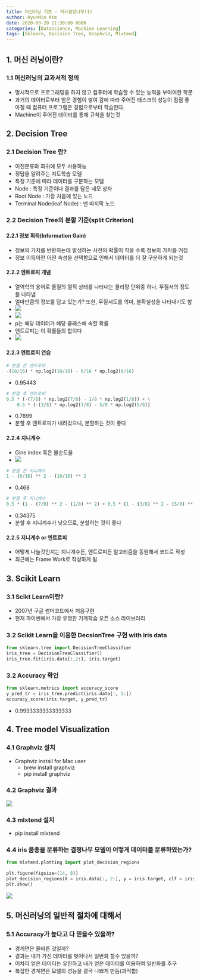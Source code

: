 ```yaml
---
title: 머신러닝 기초 - 의사결정나무(1)
author: HyunMin Kim
date: 2020-09-20 21:30:00 0000
categories: [Datascience, Machine Learning]
tags: [Sklearn, Decision Tree, Graphviz, Mlxtend]
---
```


## 1. 머신 러닝이란?
### 1.1 머신러닝의 교과서적 정의
- 명시적으로 프로그래밍을 하지 않고 컴퓨터에 학습할 수 있는 능력을 부여여한 학문
- 과거의 데이터로부터 얻은 경험이 쌓여 감에 따라 주어진 태스크의 성능이 점점 좋아질 때 컴퓨터 프로그램은 경험으로부터 학습한다.
- Machine이 주어진 데이터를 통해 규칙을 찾는것

## 2. Decision Tree
### 2.1 Decision Tree 란?
- 이진분류와 회귀에 모두 사용하능
- 정답을 알려주는 지도학습 모델 
- 특정 기준에 따라 데이터를 구분하는 모델
- Node : 특정 기준이나 결과를 담은 네모 상자 
- Root Node : 가장 처음에 있는 노드
- Terminal Node(leaf Node) : 맨 마지막 노드

### 2.2 Decision Tree의 분할 기준(split Criterion)
#### 2.2.1 정보 획득(Information Gain)
- 정보의 가치를 반환하는데 발생하는 사전의 확률이 작을 수록 정보의 가치를 커짐
- 정보 이득이란 어떤 속성을 선택함으로 인해서 데이터를 더 잘 구분하게 되는것

#### 2.2.2 엔트로피 개념
- 열역학의 용어로 물질의 열적 상태를 나타내는 물리량 단위중 하나, 무질서의 정도를 나타냄
- 얼마만큼의 정보를 담고 있는가? 또한, 무질서도를 의미, 불확실성을 나타내기도 함
- <img src = 'https://latex.codecogs.com/gif.latex?-p_ilog2p_i'>
- <img src = 'https://user-images.githubusercontent.com/60168331/93713044-8139c580-fb94-11ea-9818-5b769009c3ac.png'>
- p는 해당 데이터가 해당 클래스에 속할 확률
- 엔트로피는 이 확률들의 합이다
- <img src = 'https://latex.codecogs.com/gif.latex?\textup{Entroyp}&space;=&space;\sum_{k=1}^{m}&space;-p_ilog2p_i'>

#### 2.2.3 엔트로피 연습
```python
# 분할 전 엔트로피
-(10/16) * np.log2(10/16) - 6/16 * np.log2(6/16)
```
- 0.95443

```python
# 분할 후 엔트로피
0.5 * (-(7/8) * np.log2(7/8) - 1/8 * np.log2(1/8)) + \
    0.5 * (-(3/8) * np.log2(3/8) - 5/8 * np.log2(5/8))
```
- 0.7899
- 분할 후 엔트로피가 내려갔으니, 분할하는 것이 좋다

#### 2.2.4 지니계수
- Gine index 혹은 불순도율
- <img src = 'https://latex.codecogs.com/gif.latex?\textup{Gini}&space;=&space;\sum_{k=1}^{d}R_i\left&space;\{&space;1&space;-&space;\sum_{m}^{k=1}p^2_i_k&space;\right&space;\}'>
```python
# 분할 전 지니계수
1 - (6/16) ** 2 - (10/16) ** 2
```
- 0.468
```python
# 분할 후 지니계수
0.5 * (1 - (7/8) ** 2 - (1/8) ** 2) + 0.5 * (1 - (3/8) ** 2 - (5/8) ** 2)
```
- 0.34375
- 분할 후 지니계수가 낮으므로, 분할하는 것이 좋다

#### 2.2.5 지니계수 or 엔트로피

- 어떻게 나눌것인지는 지니계수든, 엔트로피든 알고리즘을 동원해서 코드로 작성
- 최근에는 Frame Work로 작성하게 됨

## 3. Scikit Learn
### 3.1 Scikt Learn이란?
- 2007년 구글 썸머코드에서 처음구현
- 현재 파이썬에서 가장 유명한 기계학습 오픈 소스 라이브러리

### 3.2 Scikit Learn을 이용한 DecsionTree 구현 with iris data
```python
from sklearn.tree import DecisionTreeClassifier
iris_tree = DecisionTreeClassifier()
iris_tree.fit(iris.data[:,2:], iris.target)
```

### 3.2 Accuracy 확인
```python
from sklearn.metrics import accuracy_score
y_pred_tr = iris_tree.predict(iris.data[:, 2:])
accuracy_score(iris.target, y_pred_tr)
```
- 0.9933333333333333

## 4. Tree model Visualization 
### 4.1 Graphviz 설치
- Graphviz install for Mac user
  - brew install graphviz
  - pip install graphviz

### 4.2 Graphviz 결과
<img src = 'https://user-images.githubusercontent.com/60168331/93713101-d675d700-fb94-11ea-8ece-ad8316f717df.png'>

### 4.3 mlxtend 설치
- pip install mlxtend

### 4.4 iris 품종을 분류하는 결정나무 모델이 어떻게 데이터를 분류하였는가?
```python
from mlxtend.plotting import plot_decision_regions

plt.figure(figsize=(14, 8))
plot_decision_regions(X = iris.data[:, 2:], y = iris.target, clf = iris_tree, legend= 2)
plt.show()
```
<img src = 'https://user-images.githubusercontent.com/60168331/93713048-826af280-fb94-11ea-88ed-266090e05050.png'>

## 5. 머신러닝의 일반적 절차에 대해서
### 5.1 Accuracy가 높다고 다 믿을수 있을까?
- 경계면은 올바른 것일까?
- 결과는 내가 가진 데이터를 벗어나서 일반화 할수 있을까?
- 어차피 얻은 데이터는 유한하고 내가 얻은 데이터를 이용하여 일반화를 추구
- 복잡한 경계면은 모델의 성능을 결국 나쁘게 만듬(과적합)